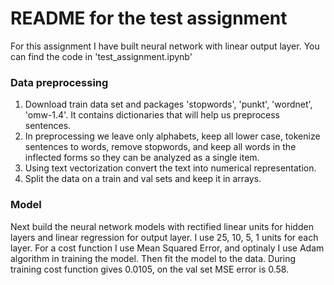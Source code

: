 # README for the test assignment
For this assignment I have built neural network with linear output layer. You can find the code in 'test_assignment.ipynb'

### Data preprocessing
1. Download train data set and packages 'stopwords', 'punkt', 'wordnet', 'omw-1.4'. It contains dictionaries that will help us preprocess sentences. 
2. In preprocessing we leave only alphabets, keep all lower case, tokenize sentences to words, remove stopwords, and keep all words in the inflected forms so they can be analyzed as a single item.
3. Using text vectorization convert the text into numerical representation.
4. Split the data on a train and val sets and keep it in arrays.

### Model
Next build the neural network models with rectified linear units for hidden layers and linear regression for output layer. I use 25, 10, 5, 1 units for each layer. For a cost function I use Mean Squared Error, and optinaly I use Adam algorithm in training the model. Then fit the model to the data. During training cost function gives 0.0105, on the val set MSE error is 0.58.
